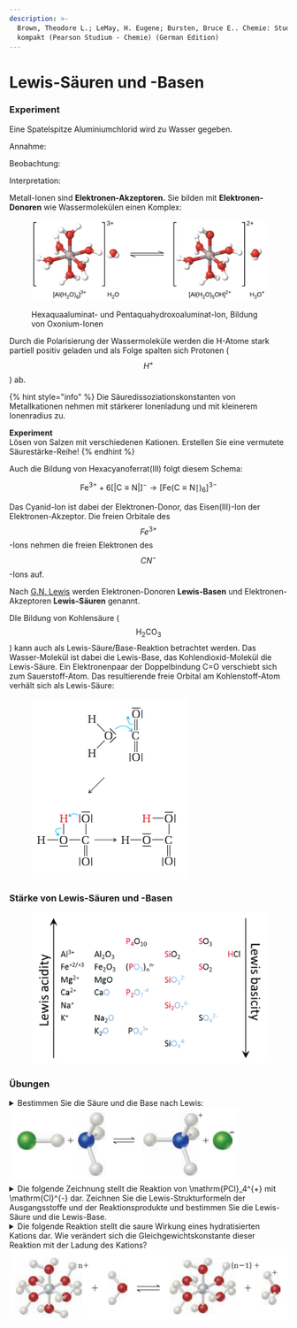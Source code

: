 ```yaml
---
description: >-
  Brown, Theodore L.; LeMay, H. Eugene; Bursten, Bruce E.. Chemie: Studieren
  kompakt (Pearson Studium - Chemie) (German Edition)
---
```


# Lewis-Säuren und -Basen



### Experiment



Eine Spatelspitze Aluminiumchlorid wird zu Wasser gegeben.

Annahme:&#x20;

Beobachtung:

Interpretation:



Metall-Ionen sind **Elektronen-Akzeptoren.** Sie bilden mit **Elektronen-Donoren** wie Wassermolekülen einen Komplex:

<figure><img src="../.gitbook/assets/image (1) (1) (1) (1) (1) (1) (1) (1) (1) (1).png" alt=""><figcaption><p>Hexaquaaluminat- und Pentaquahydroxoaluminat-Ion, Bildung von Oxonium-Ionen</p></figcaption></figure>

Durch die Polarisierung der Wassermoleküle werden die H-Atome stark partiell positiv geladen und als Folge spalten sich Protonen ( $$H^+$$) ab.&#x20;

{% hint style="info" %}
Die Säuredissoziationskonstanten von Metallkationen nehmen mit stärkerer Ionenladung und mit kleinerem Ionenradius zu.

**Experiment**\
Lösen von Salzen mit verschiedenen Kationen. Erstellen Sie eine vermutete Säurestärke-Reihe!
{% endhint %}

Auch die Bildung von Hexacyanoferrat(III) folgt diesem Schema:

$$
\mathrm{Fe}^{3+}+6[|\mathrm{C} \equiv \mathrm{N}|]^{-} \longrightarrow\left[\mathrm{Fe}(\mathrm{C} \equiv \mathrm{N} \mid)_6\right]^{3-}
$$

Das Cyanid-Ion ist dabei der Elektronen-Donor, das Eisen(III)-Ion der Elektronen-Akzeptor. Die freien Orbitale des $$Fe^{3+}$$-Ions nehmen die freien Elektronen des $$CN^-$$-Ions auf.

Nach [G.N. Lewis](https://de.wikipedia.org/wiki/Gilbert\_Newton\_Lewis)  werden Elektronen-Donoren **Lewis-Basen** und Elektronen-Akzeptoren **Lewis-Säuren** genannt.

DIe Bildung von Kohlensäure ( $$\mathrm{H}_2 \mathrm{CO}_3$$) kann auch als Lewis-Säure/Base-Reaktion betrachtet werden. Das Wasser-Molekül ist dabei die Lewis-Base, das Kohlendioxid-Molekül die Lewis-Säure. Ein Elektronenpaar der Doppelbindung C=O verschiebt sich zum Sauerstoff-Atom. Das resultierende freie Orbital am Kohlenstoff-Atom verhält sich als Lewis-Säure:

<figure><img src="../.gitbook/assets/image (2) (1) (1) (1) (1) (1).png" alt=""><figcaption></figcaption></figure>

### Stärke von Lewis-Säuren und -Basen

<figure><img src="../.gitbook/assets/image (141).png" alt=""><figcaption></figcaption></figure>

### Übungen

<details>

<summary>Bestimmen Sie die Säure und die Base nach Lewis:<br><img src="../.gitbook/assets/image (3) (1) (1) (1) (1).png" alt=""></summary>

HCl ist der Elektronenakzeptor, also die Lewis-Säure, $$NH_3$$ ist der Elektronenspender, also die Lewis-Base.

</details>

<details>

<summary>Die folgende Zeichnung stellt die Reaktion von <span class="math">\mathrm{PCl}_4^{+}</span> mit <span class="math">\mathrm{Cl}^{-}</span> dar. Zeichnen Sie die Lewis-Strukturformeln der Ausgangsstoffe und der Reaktionsprodukte und bestimmen Sie die Lewis-Säure und die Lewis-Base.</summary>



</details>

<details>

<summary>Die folgende Reaktion stellt die saure Wirkung eines hydratisierten Kations dar. Wie verändert sich die Gleichgewichtskonstante dieser Reaktion mit der Ladung des Kations?<br><img src="../.gitbook/assets/image (1) (1) (1) (1) (1).png" alt=""><br> </summary>

Je grösser die Ladung des Zentralkations, desto azider werden die H-Atome an den Wasser-Molekülen, also verschiebt sich das Gleichgewicht nach rechts.

</details>



